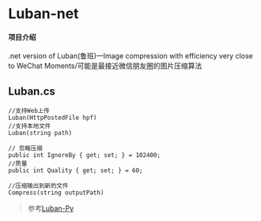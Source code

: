 # Luban-net

#### 项目介绍
.net version of Luban(鲁班)—Image compression with efficiency very close to WeChat Moments/可能是最接近微信朋友圈的图片压缩算法

## Luban.cs
```
//支持Web上传
Luban(HttpPostedFile hpf)
//支持本地文件
Luban(string path)

// 忽略压缩
public int IgnoreBy { get; set; } = 102400;
//质量
public int Quality { get; set; } = 60;

//压缩输出到新的文件
Compress(string outputPath)
```

>参考[Luban-Py](https://github.com/Freefighter/Luban-Py)